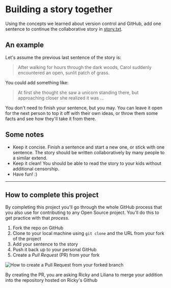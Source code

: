 # Building a story together

Using the concepts we learned about version control and GitHub, add one sentence to continue the collaborative story in [story.txt](story.txt).

## An example

Let's assume the previous last sentence of the story is:

>After walking for hours through the dark woods, Carol suddenly encountered an open, sunlit patch of grass.

You could add something like:

>At first she thought she saw a unicorn standing there, but approaching closer she realized it was ...

You don't need to finish your sentence, but you may. You can leave it open for the next person to top it off with their own ideas, or throw them some facts and see how they'll take it from there.

## Some notes

* Keep it concise. Finish a sentence and start a new one, or stick with one sentence. The story should be written collaboratively by many people to a similar extend.
* Keep it clean! You should be able to read the story to your kids without additional censorship.
* Have fun! :)

---

## How to complete this project

By completing this project you'll go through the whole GitHub process that you also use for contributing to any Open Source project. You'll do this to get practice with that _process_.

1. Fork the repo on GitHub
2. Clone to your local machine using `git clone` and the URL from your fork of the project
3. Add your sentence to the story
4. Push it back up to your personal GitHub
5. Create a _Pull Request_ (PR) from your fork

![How to create a Pull Request from your forked branch](create_PR.png)

By creating the PR, you are asking Ricky and Liliana to merge your addition into the repository hosted on Ricky's Github
